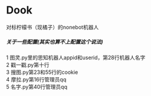 # Dook
对标柠檬书（现橘子）的nonebot机器人  
<h5>关于一些配置(其实也算不上配置这个说法)</h5>  
<p>1 图灵.py里的思知机器人appid和userid，第28行机器人名字
  <br>
2 戳一戳.py第十行
  <br>
3 搜图.py第23和55行的cookie
  <br>
4 摩拉.py第16行管理员qq
  <br>
5 名字.py第40行管理员qq
</p>
